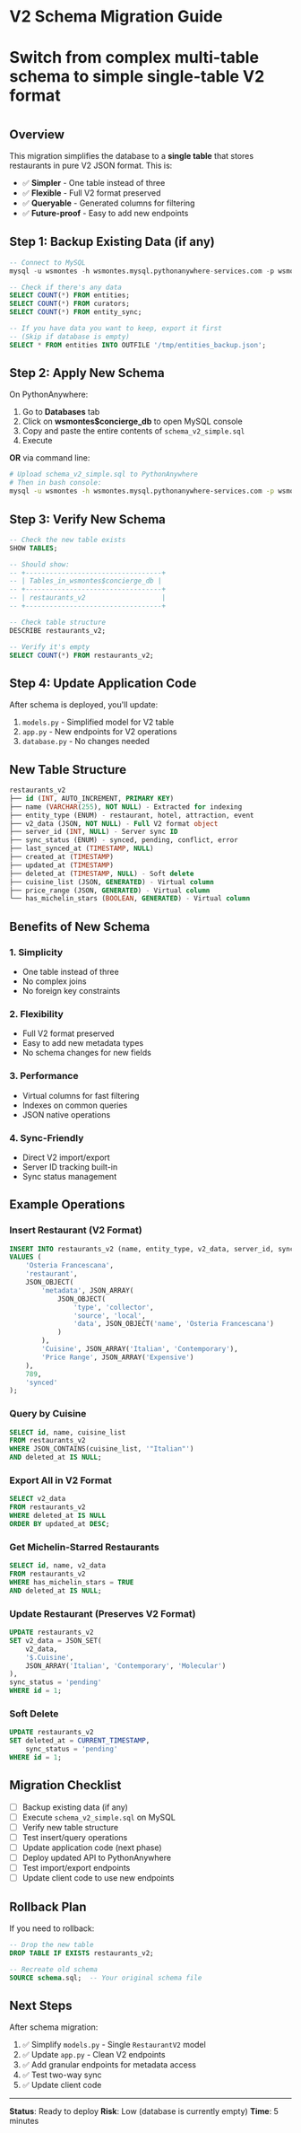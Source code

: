 # 
# V2 Schema Migration Guide
# Switch from complex multi-table schema to simple single-table V2 format
#

## Overview

This migration simplifies the database to a **single table** that stores restaurants in pure V2 JSON format. This is:
- ✅ **Simpler** - One table instead of three
- ✅ **Flexible** - Full V2 format preserved
- ✅ **Queryable** - Generated columns for filtering
- ✅ **Future-proof** - Easy to add new endpoints

## Step 1: Backup Existing Data (if any)

```sql
-- Connect to MySQL
mysql -u wsmontes -h wsmontes.mysql.pythonanywhere-services.com -p wsmontes$concierge_db

-- Check if there's any data
SELECT COUNT(*) FROM entities;
SELECT COUNT(*) FROM curators;
SELECT COUNT(*) FROM entity_sync;

-- If you have data you want to keep, export it first
-- (Skip if database is empty)
SELECT * FROM entities INTO OUTFILE '/tmp/entities_backup.json';
```

## Step 2: Apply New Schema

On PythonAnywhere:

1. Go to **Databases** tab
2. Click on **wsmontes$concierge_db** to open MySQL console
3. Copy and paste the entire contents of `schema_v2_simple.sql`
4. Execute

**OR** via command line:

```bash
# Upload schema_v2_simple.sql to PythonAnywhere
# Then in bash console:
mysql -u wsmontes -h wsmontes.mysql.pythonanywhere-services.com -p wsmontes$concierge_db < /home/wsmontes/Concierge-Analyzer/mysql_api/schema_v2_simple.sql
```

## Step 3: Verify New Schema

```sql
-- Check the new table exists
SHOW TABLES;

-- Should show:
-- +----------------------------------+
-- | Tables_in_wsmontes$concierge_db |
-- +----------------------------------+
-- | restaurants_v2                   |
-- +----------------------------------+

-- Check table structure
DESCRIBE restaurants_v2;

-- Verify it's empty
SELECT COUNT(*) FROM restaurants_v2;
```

## Step 4: Update Application Code

After schema is deployed, you'll update:
1. `models.py` - Simplified model for V2 table
2. `app.py` - New endpoints for V2 operations
3. `database.py` - No changes needed

## New Table Structure

```sql
restaurants_v2
├── id (INT, AUTO_INCREMENT, PRIMARY KEY)
├── name (VARCHAR(255), NOT NULL) - Extracted for indexing
├── entity_type (ENUM) - restaurant, hotel, attraction, event
├── v2_data (JSON, NOT NULL) - Full V2 format object
├── server_id (INT, NULL) - Server sync ID
├── sync_status (ENUM) - synced, pending, conflict, error
├── last_synced_at (TIMESTAMP, NULL)
├── created_at (TIMESTAMP)
├── updated_at (TIMESTAMP)
├── deleted_at (TIMESTAMP, NULL) - Soft delete
├── cuisine_list (JSON, GENERATED) - Virtual column
├── price_range (JSON, GENERATED) - Virtual column
└── has_michelin_stars (BOOLEAN, GENERATED) - Virtual column
```

## Benefits of New Schema

### 1. **Simplicity**
- One table instead of three
- No complex joins
- No foreign key constraints

### 2. **Flexibility**
- Full V2 format preserved
- Easy to add new metadata types
- No schema changes for new fields

### 3. **Performance**
- Virtual columns for fast filtering
- Indexes on common queries
- JSON native operations

### 4. **Sync-Friendly**
- Direct V2 import/export
- Server ID tracking built-in
- Sync status management

## Example Operations

### Insert Restaurant (V2 Format)
```sql
INSERT INTO restaurants_v2 (name, entity_type, v2_data, server_id, sync_status) 
VALUES (
    'Osteria Francescana',
    'restaurant',
    JSON_OBJECT(
        'metadata', JSON_ARRAY(
            JSON_OBJECT(
                'type', 'collector',
                'source', 'local',
                'data', JSON_OBJECT('name', 'Osteria Francescana')
            )
        ),
        'Cuisine', JSON_ARRAY('Italian', 'Contemporary'),
        'Price Range', JSON_ARRAY('Expensive')
    ),
    789,
    'synced'
);
```

### Query by Cuisine
```sql
SELECT id, name, cuisine_list 
FROM restaurants_v2 
WHERE JSON_CONTAINS(cuisine_list, '"Italian"')
AND deleted_at IS NULL;
```

### Export All in V2 Format
```sql
SELECT v2_data 
FROM restaurants_v2 
WHERE deleted_at IS NULL
ORDER BY updated_at DESC;
```

### Get Michelin-Starred Restaurants
```sql
SELECT id, name, v2_data
FROM restaurants_v2
WHERE has_michelin_stars = TRUE
AND deleted_at IS NULL;
```

### Update Restaurant (Preserves V2 Format)
```sql
UPDATE restaurants_v2
SET v2_data = JSON_SET(
    v2_data,
    '$.Cuisine',
    JSON_ARRAY('Italian', 'Contemporary', 'Molecular')
),
sync_status = 'pending'
WHERE id = 1;
```

### Soft Delete
```sql
UPDATE restaurants_v2
SET deleted_at = CURRENT_TIMESTAMP,
    sync_status = 'pending'
WHERE id = 1;
```

## Migration Checklist

- [ ] Backup existing data (if any)
- [ ] Execute `schema_v2_simple.sql` on MySQL
- [ ] Verify new table structure
- [ ] Test insert/query operations
- [ ] Update application code (next phase)
- [ ] Deploy updated API to PythonAnywhere
- [ ] Test import/export endpoints
- [ ] Update client code to use new endpoints

## Rollback Plan

If you need to rollback:

```sql
-- Drop the new table
DROP TABLE IF EXISTS restaurants_v2;

-- Recreate old schema
SOURCE schema.sql;  -- Your original schema file
```

## Next Steps

After schema migration:
1. ✅ Simplify `models.py` - Single `RestaurantV2` model
2. ✅ Update `app.py` - Clean V2 endpoints
3. ✅ Add granular endpoints for metadata access
4. ✅ Test two-way sync
5. ✅ Update client code

---

**Status**: Ready to deploy
**Risk**: Low (database is currently empty)
**Time**: 5 minutes
